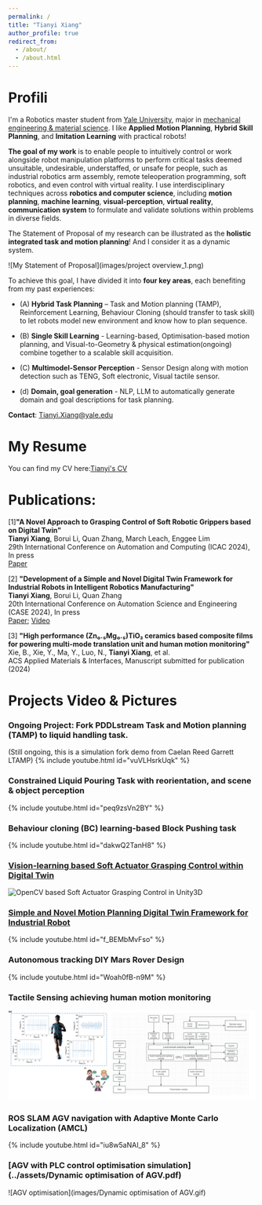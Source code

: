 ```yaml
---
permalink: /
title: "Tianyi Xiang"
author_profile: true
redirect_from: 
  - /about/
  - /about.html
---
```


# Profili


I'm a Robotics master student from [Yale University](https://seas.yale.edu/departments/mechanical-engineering-and-materials-science), major in [mechanical engineering & material science](https://seas.yale.edu/faculty-research/research-areas/robotics-mechatronics-and-human-machine-interface). I like **Applied Motion Planning**, **Hybrid Skill Planning**, and **Imitation Learning** with practical robots!


**The goal of my work** is to enable people to intuitively control or work alongside robot manipulation platforms to perform critical tasks deemed unsuitable, undesirable, understaffed, or unsafe for people, such as industrial robotics arm assembly, remote teleoperation programming, soft robotics, and even control with virtual reality. I use interdisciplinary techniques across **robotics and computer science**, including **motion planning**,  **machine learning**, **visual-perception**, **virtual reality**, **communication system** to formulate and validate solutions within problems in diverse fields.

The Statement of Proposal of my research can be illustrated as the **holistic integrated task and motion planning**! And I consider it as a dynamic system.

![My Statement of Proposal](images/project overview_1.png)


To achieve this goal, I have divided it into **four key areas**, each benefiting from my past experiences: 

* (A) **Hybrid Task Planning** – Task and Motion planning (TAMP), Reinforcement Learning, Behaviour Cloning (should transfer to task skill) to let robots model new environment and know how to plan sequence.

* (B) **Single Skill Learning** - Learning-based, Optimisation-based motion planning, and Visual-to-Geometry & physical estimation(ongoing) combine together to a scalable skill acquisition.

* (C) **Multimodel-Sensor Perception** - Sensor Design along with motion detection such as TENG, Soft electronic, Visual tactile sensor.

* (d) **Domain, goal generation** - NLP, LLM to automatically generate domain and goal descriptions for task planning.



**Contact**: Tianyi.Xiang@yale.edu


# My Resume
You can find my CV here:[Tianyi's CV](../assets/CV_Tianyi_Xiang.pdf)

# Publications:

[1]**"A Novel Approach to Grasping Control of Soft Robotic Grippers based on Digital Twin"**  
**Tianyi Xiang**, Borui Li, Quan Zhang, March Leach, Enggee Lim  
29th International Conference on Automation and Computing (ICAC 2024), In press  
[Paper](https://arxiv.org/pdf/2410.14928)

[2] **"Development of a Simple and Novel Digital Twin Framework for Industrial Robots in Intelligent Robotics Manufacturing"**  
**Tianyi Xiang**, Borui Li, Quan Zhang                             
20th International Conference on Automation Science and Engineering (CASE 2024), In press   
[Paper](https://arxiv.org/pdf/2410.14934); [Video](https://www.youtube.com/watch?time_continue=1&v=f_BEMbMvFso&embeds_referring_euri=https%3A%2F%2Ftianyi20.github.io%2F&source_ve_path=Mjg2NjY)

[3] **"High performance (Zn₀.₅Mg₀.₅)TiO₃ ceramics based composite films for powering multi-mode translation unit and human motion monitoring"**  
Xie, B., Xie, Y., Ma, Y., Luo, N., **Tianyi Xiang**, et al.  
ACS Applied Materials & Interfaces, Manuscript submitted for publication (2024)



# Projects Video & Pictures

### Ongoing Project: Fork PDDLstream Task and Motion planning (TAMP) to liquid handling task. 
(Still ongoing, this is a simulation fork demo from Caelan Reed Garrett LTAMP)
{% include youtube.html id="vuVLHsrkUqk" %}  

### Constrained Liquid Pouring Task with reorientation, and scene & object perception 
{% include youtube.html id="peq9zsVn2BY" %}  



### Behaviour cloning (BC) learning-based Block Pushing task 
{% include youtube.html id="dakwQ2TanH8" %}  


### [Vision-learning based Soft Actuator Grasping Control within Digital Twin](https://arxiv.org/pdf/2410.14934) 
![OpenCV based Soft Actuator Grasping Control in Unity3D](images/soft_gripper.png)



###  [Simple and Novel Motion Planning Digital Twin Framework for Industrial Robot](https://arxiv.org/pdf/2410.14928)
{% include youtube.html id="f_BEMbMvFso" %}  



###  Autonomous tracking DIY Mars Rover Design
{% include youtube.html id="Woah0fB-n9M" %}  

### Tactile Sensing achieving human motion monitoring
![Tactile Sensing](images/Soft_electronics_fit.png)


###  ROS SLAM AGV navigation with Adaptive Monte Carlo Localization (AMCL)
{% include youtube.html id="iu8w5aNAI_8" %}  


###  [AGV with PLC control optimisation simulation](../assets/Dynamic optimisation of AGV.pdf) 

![AGV optimisation](images/Dynamic optimisation of AGV.gif)



